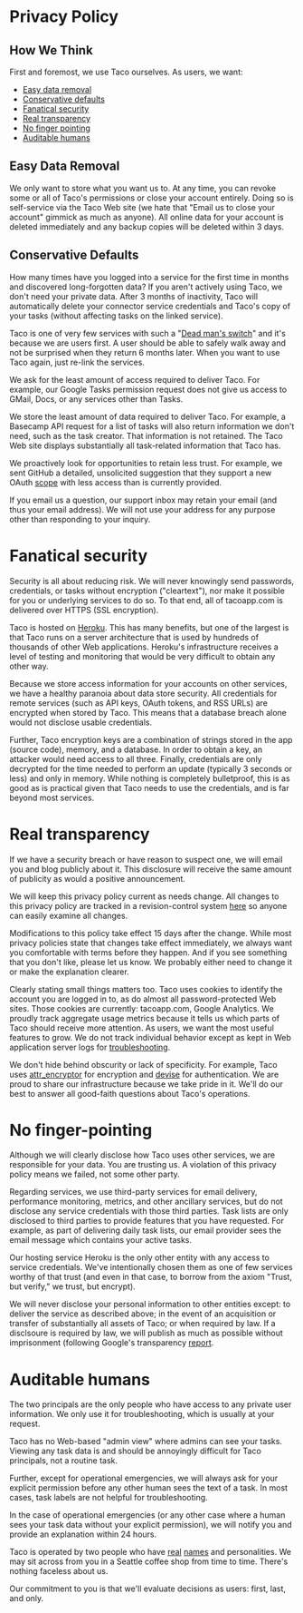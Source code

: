 # Privacy Policy

## How We Think

First and foremost, we use Taco ourselves. As users, we want:

* [Easy data removal](#easy-data-removal)
* [Conservative defaults](#conservative-defaults)
* [Fanatical security](#fanatical-security)
* [Real transparency](#real-transparency)
* [No finger pointing](#no-finger-pointing)
* [Auditable humans](#auditable-humans)


## Easy Data Removal

We only want to store what you want us to. At any time, you can revoke
some or all of Taco's permissions or close your account entirely. Doing
so is self-service via the Taco Web site (we hate that "Email us to
close your account" gimmick as much as anyone). All online data for your
account is deleted immediately and any backup copies will be deleted
within 3 days.

## Conservative Defaults

How many times have you logged into a service for the first time in
months and discovered long-forgotten data? If you aren't actively using
Taco, we don't need your private data. After 3 months of inactivity,
Taco will automatically delete your connector service credentials and
Taco's copy of your tasks (without affecting tasks on the linked
service).

Taco is one of very few services with such a "[Dead man's switch](http://en.wikipedia.org/wiki/Dead_man's_switch)"
and it's because we are users first. A user should be able to safely
walk away and not be surprised when they return 6 months later. When you
want to use Taco again, just re-link the services.

We ask for the least amount of access required to deliver Taco. For
example, our Google Tasks permission request does not give us access to
GMail, Docs, or any services other than Tasks.

We store the least amount of data required to deliver Taco. For example,
a Basecamp API request for a list of tasks will also return information
we don't need, such as the task creator. That information is not
retained. The Taco Web site displays substantially all task-related
information that Taco has.

We proactively look for opportunities to retain less trust. For example,
we sent GitHub a detailed, unsolicited suggestion that they support a
new OAuth [scope](http://developer.github.com/v3/oauth/) with less
access than is currently provided.

If you email us a question, our support inbox may retain your email (and
thus your email address). We will not use your address for any purpose
other than responding to your inquiry.


# Fanatical security

Security is all about reducing risk. We will never knowingly send
passwords, credentials, or tasks without encryption ("cleartext"), nor
make it possible for you or underlying services to do so. To that end,
all of tacoapp.com is delivered over HTTPS (SSL encryption). 

Taco is hosted on [Heroku](http://www.heroku.com/). This has many
benefits, but one of the largest is that Taco runs on a server
architecture that is used by hundreds of thousands of other Web
applications.  Heroku's infrastructure receives a level of testing and
monitoring that would be very difficult to obtain any other way.

Because we store access information for your accounts on other services,
we have a healthy paranoia about data store security. All credentials
for remote services (such as API keys, OAuth tokens, and RSS URLs) are
encrypted when stored by Taco. This means that a database breach alone
would not disclose usable credentials.

Further, Taco encryption keys are a combination of strings stored in the
app (source code), memory, and a database. In order to obtain a key, an
attacker would need access to all three. Finally, credentials are only
decrypted for the time needed to perform an update (typically 3 seconds
or less) and only in memory. While nothing is completely bulletproof,
this is as good as is practical given that Taco needs to use the
credentials, and is far beyond most services.


# Real transparency

If we have a security breach or have reason to suspect one, we will
email you and blog publicly about it. This disclosure will receive the
same amount of publicity as would a positive announcement.

We will keep this privacy policy current as needs change. All changes to
this privacy policy are tracked in a revision-control system
[here](https://github.com/tacoapp/privacy-policy) so anyone can easily
examine all changes.

Modifications to this policy take effect 15 days after the change. While
most privacy policies state that changes take effect immediately, we
always want you comfortable with terms before they happen. And if you
see something that you don't like, please let us know. We probably
either need to change it or make the explanation clearer.

Clearly stating small things matters too. Taco uses cookies to identify
the account you are logged in to, as do almost all password-protected
Web sites.  Those cookies are currently: tacoapp.com, Google Analytics.
We proudly track aggregate usage metrics because it tells us which parts
of Taco should receive more attention. As users, we want the most useful
features to grow.  We do not track individual behavior except as kept in
Web application server logs for
[troubleshooting](http://guides.rubyonrails.org/debugging_rails_applications.html).

We don't hide behind obscurity or lack of specificity. For example, Taco
uses [attr_encryptor](https://github.com/danpal/attr_encryptor) for
encryption and [devise](https://github.com/plataformatec/devise) for
authentication. We are proud to share our infrastructure because we take
pride in it. We'll do our best to answer all good-faith questions about
Taco's operations.


# No finger-pointing

Although we will clearly disclose how Taco uses other services, we are
responsible for your data. You are trusting us. A violation of this
privacy policy means we failed, not some other party.

Regarding services, we use third-party services for email delivery,
performance monitoring, metrics, and other ancillary services, but do
not disclose any service credentials with those third parties. Task
lists are only disclosed to third parties to provide features that you
have requested.  For example, as part of delivering daily task lists,
our email provider sees the email message which contains your active
tasks.

Our hosting service Heroku is the only other entity with any access to
service credentials. We've intentionally chosen them as one of few
services worthy of that trust (and even in that case, to borrow from the
axiom "Trust, but verify," we trust, but encrypt).

We will never disclose your personal information to other entities
except: to deliver the service as described above; in the event of an
acquisition or transfer of substantially all assets of Taco; or when
required by law. If a disclsoure is required by law, we will publish as
much as possible without imprisonment (following Google's transparency
[report](http://www.google.com/transparencyreport/).


# Auditable humans

The two principals are the only people who have access to any private
user information. We only use it for troubleshooting, which is usually
at your request.

Taco has no Web-based "admin view" where admins can see your tasks.
Viewing any task data is and should be annoyingly difficult for Taco
principals, not a routine task.

Further, except for operational emergencies, we will always ask for your
explicit permission before any other human sees the text of a task.  In
most cases, task labels are not helpful for troubleshooting.

In the case of operational emergencies (or any other case where a human
sees your task data without your explicit permission), we will notify
you and provide an explanation within 24 hours.

Taco is operated by two people who have [real](http://twitter.com/troyd)
[names](http://twitter.com/fixie) and personalities. We may sit across
from you in a Seattle coffee shop from time to time. There's nothing
faceless about us.

Our commitment to you is that we'll evaluate decisions as users: first,
last, and only.
